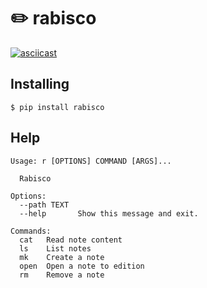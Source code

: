 # ✏️ rabisco
[![asciicast](https://asciinema.org/a/TeLMd5ydezJOiLozjzQJyIOob.png)](https://asciinema.org/a/TeLMd5ydezJOiLozjzQJyIOob)

## Installing

```
$ pip install rabisco
```

## Help

```
Usage: r [OPTIONS] COMMAND [ARGS]...

  Rabisco

Options:
  --path TEXT
  --help       Show this message and exit.

Commands:
  cat   Read note content
  ls    List notes
  mk    Create a note
  open  Open a note to edition
  rm    Remove a note

```
